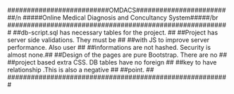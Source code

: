 ##########################OMDACS#########################/n
#####Online Medical Diagnosis and Concultancy System#####/br
#########################################################
##db-script.sql has necessary tables for the project.  ##
##Project has server side validations. They must be    ##
##with JS to improve server performance. Also user     ##
##informations are not hashed. Security is almost none.##
##Design of the pages are pure Bootstrap. There are no ##
##project based extra CSS. DB tables have no foreign   ##
##key to have relationship .This is also a negative    ##
##point.                                               ##
#########################################################
